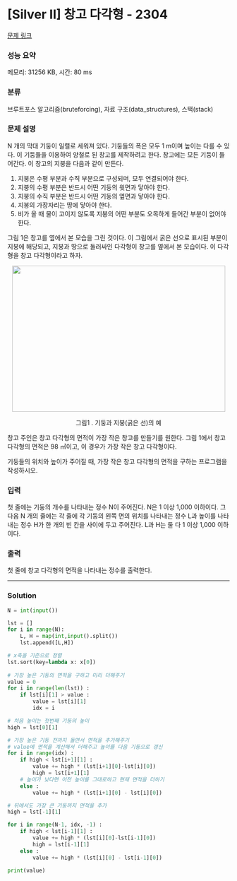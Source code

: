 # [Silver II] 창고 다각형 - 2304 

[문제 링크](https://www.acmicpc.net/problem/2304) 

### 성능 요약

메모리: 31256 KB, 시간: 80 ms

### 분류

브루트포스 알고리즘(bruteforcing), 자료 구조(data_structures), 스택(stack)

### 문제 설명

<p>N 개의 막대 기둥이 일렬로 세워져 있다. 기둥들의 폭은 모두 1 m이며 높이는 다를 수 있다. 이 기둥들을 이용하여 양철로 된 창고를 제작하려고 한다. 창고에는 모든 기둥이 들어간다. 이 창고의 지붕을 다음과 같이 만든다.</p>

<ol>
	<li>지붕은 수평 부분과 수직 부분으로 구성되며, 모두 연결되어야 한다.</li>
	<li>지붕의 수평 부분은 반드시 어떤 기둥의 윗면과 닿아야 한다.</li>
	<li>지붕의 수직 부분은 반드시 어떤 기둥의 옆면과 닿아야 한다.</li>
	<li>지붕의 가장자리는 땅에 닿아야 한다.</li>
	<li>비가 올 때 물이 고이지 않도록 지붕의 어떤 부분도 오목하게 들어간 부분이 없어야 한다.</li>
</ol>

<p>그림 1은 창고를 옆에서 본 모습을 그린 것이다. 이 그림에서 굵은 선으로 표시된 부분이 지붕에 해당되고, 지붕과 땅으로 둘러싸인 다각형이 창고를 옆에서 본 모습이다. 이 다각형을 창고 다각형이라고 하자.</p>

<p style="text-align: center;"><img alt="" src="https://www.acmicpc.net/JudgeOnline/upload/201011/cd.png" style="height:331px; width:483px"></p>

<p style="text-align: center;">그림1 . 기둥과 지붕(굵은 선)의 예</p>

<p>창고 주인은 창고 다각형의 면적이 가장 작은 창고를 만들기를 원한다. 그림 1에서 창고 다각형의 면적은 98 ㎡이고, 이 경우가 가장 작은 창고 다각형이다.</p>

<p>기둥들의 위치와 높이가 주어질 때, 가장 작은 창고 다각형의 면적을 구하는 프로그램을 작성하시오.</p>

### 입력 

 <p>첫 줄에는 기둥의 개수를 나타내는 정수 N이 주어진다. N은 1 이상 1,000 이하이다. 그 다음 N 개의 줄에는 각 줄에 각 기둥의 왼쪽 면의 위치를 나타내는 정수 L과 높이를 나타내는 정수 H가 한 개의 빈 칸을 사이에 두고 주어진다. L과 H는 둘 다 1 이상 1,000 이하이다.</p>

### 출력 

 <p>첫 줄에 창고 다각형의 면적을 나타내는 정수를 출력한다.</p>

---

### Solution

```python
N = int(input())

lst = []
for i in range(N):
    L, H = map(int,input().split())
    lst.append([L,H])

# x축을 기준으로 정렬
lst.sort(key=lambda x: x[0])
 
# 가장 높은 기둥의 면적을 구하고 미리 더해주기
value = 0
for i in range(len(lst)) :
    if lst[i][1] > value :
        value = lst[i][1]
        idx = i

# 처음 높이는 첫번째 기둥의 높이 
high = lst[0][1]

# 가장 높은 기둥 전까지 돌면서 면적을 추가해주기 
# value에 면적을 계산해서 더해주고 높이를 다음 기둥으로 갱신
for i in range(idx) :
    if high < lst[i+1][1] :
        value += high * (lst[i+1][0]-lst[i][0])
        high = lst[i+1][1]
    # 높이가 낮다면 이전 높이를 그대로하고 현재 면적을 더하기
    else :
        value += high * (lst[i+1][0] - lst[i][0])

# 뒤에서도 가장 큰 기둥까지 면적을 추가
high = lst[-1][1]

for i in range(N-1, idx, -1) :
    if high < lst[i-1][1] :
        value += high * (lst[i][0]-lst[i-1][0])
        high = lst[i-1][1]
    else :
        value += high * (lst[i][0] - lst[i-1][0])

print(value)
